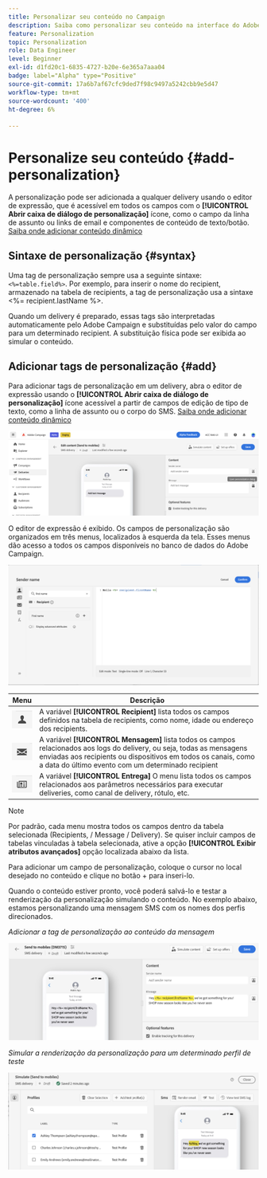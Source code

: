 ```yaml
---
title: Personalizar seu conteúdo no Campaign
description: Saiba como personalizar seu conteúdo na interface do Adobe Campaign Web
feature: Personalization
topic: Personalization
role: Data Engineer
level: Beginner
exl-id: d1fd20c1-6835-4727-b20e-6e365a7aaa04
badge: label="Alpha" type="Positive"
source-git-commit: 17a6b7af67cfc9ded7f98c9497a5242cbb9e5d47
workflow-type: tm+mt
source-wordcount: '400'
ht-degree: 6%

---
```



# Personalize seu conteúdo {#add-personalization}

A personalização pode ser adicionada a qualquer delivery usando o editor de expressão, que é acessível em todos os campos com o **[!UICONTROL Abrir caixa de diálogo de personalização]** ícone, como o campo da linha de assunto ou links de email e componentes de conteúdo de texto/botão. [Saiba onde adicionar conteúdo dinâmico](gs-personalization.md/#access)

## Sintaxe de personalização {#syntax}

Uma tag de personalização sempre usa a seguinte sintaxe: `<%=table.field%>`. Por exemplo, para inserir o nome do recipient, armazenado na tabela de recipients, a tag de personalização usa a sintaxe &lt;%= recipient.lastName %>.

Quando um delivery é preparado, essas tags são interpretadas automaticamente pelo Adobe Campaign e substituídas pelo valor do campo para um determinado recipient. A substituição física pode ser exibida ao simular o conteúdo.

## Adicionar tags de personalização {#add}

Para adicionar tags de personalização em um delivery, abra o editor de expressão usando o **[!UICONTROL Abrir caixa de diálogo de personalização]** ícone acessível a partir de campos de edição de tipo de texto, como a linha de assunto ou o corpo do SMS. [Saiba onde adicionar conteúdo dinâmico](gs-personalization.md/#access)

![](assets/perso-access.png)

O editor de expressão é exibido. Os campos de personalização são organizados em três menus, localizados à esquerda da tela. Esses menus dão acesso a todos os campos disponíveis no banco de dados do Adobe Campaign.

![](assets/perso-insert-field.png)

| Menu | Descrição |
|-----|------------|
| ![](assets/do-not-localize/perso-recipients-menu.png) | A variável **[!UICONTROL Recipient]** lista todos os campos definidos na tabela de recipients, como nome, idade ou endereço dos recipients. |
| ![](assets/do-not-localize/perso-message-menu.png) | A variável **[!UICONTROL Mensagem]** lista todos os campos relacionados aos logs do delivery, ou seja, todas as mensagens enviadas aos recipients ou dispositivos em todos os canais, como a data do último evento com um determinado recipient |
| ![](assets/do-not-localize/perso-delivery-menu.png) | A variável **[!UICONTROL Entrega]** O menu lista todos os campos relacionados aos parâmetros necessários para executar deliveries, como canal de delivery, rótulo, etc. |

>[!NOTE]
>
>Por padrão, cada menu mostra todos os campos dentro da tabela selecionada (Recipients, / Message / Delivery). Se quiser incluir campos de tabelas vinculadas à tabela selecionada, ative a opção **[!UICONTROL Exibir atributos avançados]** opção localizada abaixo da lista.

Para adicionar um campo de personalização, coloque o cursor no local desejado no conteúdo e clique no botão + para inseri-lo.

Quando o conteúdo estiver pronto, você poderá salvá-lo e testar a renderização da personalização simulando o conteúdo. No exemplo abaixo, estamos personalizando uma mensagem SMS com os nomes dos perfis direcionados.

*Adicionar a tag de personalização ao conteúdo da mensagem*

![](assets/perso-preview1.png)

*Simular a renderização da personalização para um determinado perfil de teste*

![](assets/perso-preview2.png)
